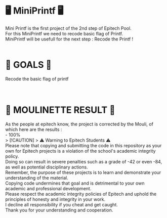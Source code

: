 <H1>🖥️ MiniPrintf 🖥️</H1>
Mini Printf is the first project of the 2nd step of Epitech Pool. <br>
For this MiniPrintf we need to recode basic flag of Printf. <br>
MiniPrintf will be usefull for the next step : Recode the Printf ! <br>
<br>
<H1>🎯 GOALS 🎯</H1>
Recode the basic flag of printf <br>
<br>
<br>
<H1>🤖 MOULINETTE RESULT 🤖</H1>
As the people at epitech know, the project is corrected by the Mouli, of which here are the results : <br>
- 100%
<br>
> [!CAUTION]  
> ⚠️ Warning to Epitech Students ⚠️ <br>
Please note that copying and submitting the code in this repository as your own for Epitech projects is a violation of the school's academic integrity policy. <br>
Doing so can result in severe penalties such as a grade of -42 or even -84, as well as potential disciplinary actions. <br> 
Remember, the purpose of these projects is to learn and demonstrate your understanding of the material. <br>
Copying code undermines that goal and is detrimental to your own academic and professional development. <br>
Please respect the academic integrity policies of Epitech and uphold the principles of honesty and integrity in your work. <br>
I decline all responsibility if you cheat and get caught. <br>
Thank you for your understanding and cooperation.
